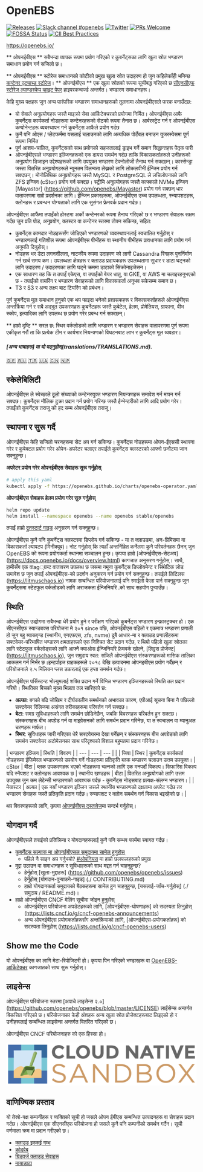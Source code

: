 # OpenEBS

[![Releases](https://img.shields.io/github/release/openebs/openebs/all.svg?style=flat-square)](https://github.com/openebs/openebs/releases)
[![Slack channel #openebs](https://img.shields.io/badge/slack-openebs-brightgreen.svg?logo=slack)](https://kubernetes.slack.com/messages/openebs)
[![Twitter](https://img.shields.io/twitter/follow/openebs.svg?style=social&label=Follow)](https://twitter.com/intent/follow?screen_name=openebs)
[![PRs Welcome](https://img.shields.io/badge/PRs-welcome-brightgreen.svg?style=flat-square)](https://github.com/openebs/openebs/blob/master/CONTRIBUTING.md)
[![FOSSA Status](https://app.fossa.com/api/projects/git%2Bgithub.com%2Fopenebs%2Fopenebs.svg?type=shield)](https://app.fossa.com/projects/git%2Bgithub.com%2Fopenebs%2Fopenebs?ref=badge_shield)
[![CII Best Practices](https://bestpractices.coreinfrastructure.org/projects/1754/badge)](https://bestpractices.coreinfrastructure.org/projects/1754)

https://openebs.io/
 
** ओपनईबीएस ** सबैभन्दा व्यापक रूपमा प्रयोग गरिएको र कुबर्नेट्सका लागि खुला स्रोत भण्डारण समाधान प्रयोग गर्न सजिलो छ।

** ओपनईबीएस ** स्टोरेज समाधानको कोटीको प्रमुख खुला स्रोत उदाहरण हो जुन कहिलेकाँही भनिन्छ [कन्टेनर एट्याच्ड स्टोरेज](https://www.cncf.io/blog/2018/04/19/container-attached-storage-a-primer/)। ** ओपनईबीएस ** एक खुला स्रोतको रूपमा सूचीबद्ध गरिएको छ [सीएनसीएफ स्टोरेज ल्याण्डस्केप व्हाइट पेपर](https://github.com/cncf/sig-storage/blob/master/CNCF%20Storage%20Landscape%20-%20White%20Paper.pdf) हाइपरकन्वर्ज्ड अन्तर्गत। भण्डारण समाधानहरू।

केहि मुख्य पक्षहरू जुन अन्य पारंपरिक भण्डारण समाधानहरूको तुलनामा ओपनईबीएसले फरक बनाउँदछ:
- यो सेवाले अनुप्रयोगहरू जस्तै माइक्रो सेवा आर्किटेक्चरको प्रयोगमा निर्मित। ओपनईबीएस आफै कुबर्नेट्स कार्यकर्ता नोडहरूमा कन्टेनरहरूको सेटको रूपमा तैनात छ। आर्बरस्ट्रेट गर्न र ओपनईबीएस कम्पोनेन्टहरू ब्यबस्थापन गर्न कुबर्नेट्स आफैले प्रयोग गर्दछ
- कुनै पनि ओएस / प्लेटफर्ममा यसलाई चलाउनको लागि अत्यधिक पोर्टेबल बनाउन युजरस्पेसमा पूर्ण रूपमा निर्मित
- पूर्ण आशय-चालित, कुबर्नेट्सको साथ प्रयोगको सहजतालाई ड्राइभ गर्ने समान सिद्धान्तहरू पैतृक पारी
- ओपनईबीएसले भण्डारण इञ्जिनहरूको एक दायरा समर्थन गर्दछ ताकि विकासकर्ताहरूले उनीहरूको अनुप्रयोग डिजाइन उद्देश्यहरूको लागि उपयुक्त भण्डारण टेक्नोलोजी तैनाथ गर्न सक्दछन्। कास्सेन्ड्रा जस्ता वितरित अनुप्रयोगहरूले न्यूनतम विलम्बता लेख्नको लागि लोकलपीभी ईन्जिन प्रयोग गर्न सक्दछन्। मोनोलिथिक अनुप्रयोगहरू जस्तै MySQL र PostgreSQL ले लचिलोपनाको लागि ZFS इन्जिन (cStor) प्रयोग गर्न सक्दछ। स्ट्रीमि अनुप्रयोगहरू जस्तै काफ्काले NVMe इन्जिन [Mayastor] (https://github.com/openebs/Mayastor) प्रयोग गर्न सक्छन् धार वातावरणमा राम्रो प्रदर्शनका लागि। ईन्जिन प्रकारहरूमा, ओपनईबीएस उच्च उपलब्धता, स्न्यापशटहरू, क्लोनहरू र प्रबन्धन योग्यताको लागि एक सुसंगत फ्रेमवर्क प्रदान गर्दछ।

ओपनईबीएस आफैंमा तपाइँको होस्टमा अर्को कन्टेनरको रूपमा तैनाथ गरिएको छ र भण्डारण सेवाहरू सक्षम गर्दछ जुन प्रति पोड, अनुप्रयोग, क्लस्टर वा कन्टेनर स्तरमा तोक्न सकिन्छ, सहित:
- कुबर्नेट्स कामदार नोडहरूसँग जोडिएको भण्डारणको व्यवस्थापनलाई स्वचालित गर्नुहोस् र भण्डारणलाई गतिशील रूपमा ओपनईबीएस पीभीहरू वा स्थानीय पीभीहरू प्रावधानका लागि प्रयोग गर्न अनुमति दिनुहोस्।
- नोडहरू भर डेटा लगनशीलता, नाटकीय रूपमा उदाहरण को लागी Cassandra रिंगहरू पुनर्निर्माण गर्न खर्च समय कम।
उपलब्धता क्षेत्रहरू र क्लाउड प्रदायकहरू उपलब्धतामा सुधार र डाटा घट्नको लागि उदाहरण / उदाहरणका लागि घट्ने क्रममा डाटाको सिंक्रोनाइजेसन।
- एक साधारण तह कि त तपाइँ एकेएस, वा तपाईंको बेयर धातु, वा GKE, वा AWS मा चलाइरहनुभएको छ - तपाईंको वायरिंग र भण्डारण सेवाहरूको लागि विकासकर्ता अनुभव सकेसम्म समान छ।
- T3 र S3 र अन्य लक्ष्य बाट टियरिंग को प्रबंधन।

पूर्ण कुबर्नेट्स मूल समाधान हुनुको एक थप फाइदा भनेको प्रशासकहरू र विकासकर्ताहरूले ओपनईबीएस अन्तर्क्रिया गर्न र सबै अद्भुत उपकरणहरू कुबर्नेटहरू जस्तै कुबेटेल, हेलम, प्रोमेतियस, ग्राफाना, वीभ स्कोप, इत्यादिका लागि उपलब्ध छ प्रयोग गरेर प्रबन्ध गर्न सक्दछन्।

** हाम्रो दृष्टि ** सरल छ: स्थिर वर्कलोडको लागि भण्डारण र भण्डारण सेवाहरू वातावरणमा पूर्ण रूपमा एकीकृत गरौं ता कि प्रत्येक टीम र कार्यभार नियन्त्रणको विघटनबाट लाभ र कुबर्नेट्स मूल व्यवहार।

#### *[अन्य भाषाहरू] मा यो पढ्नुहोस्(translations/TRANSLATIONS.md).*

[🇩🇪](translations/README.de.md)
[🇷🇺](translations/README.ru.md)
[🇹🇷](translations/README.tr.md)
[🇺🇦](translations/README.ua.md)
[🇨🇳](translations/README.zh.md)
[🇳🇵](translations/README.np.md)

## स्केलेबिलिटी
 
ओपनईबीएस ले स्वेच्छाले ठूलो संख्याको कन्टेनरयुक्त भण्डारण नियन्त्रणहरू समावेश गर्न मापन गर्न सक्दछ। कुबर्नेट्स मौलिक टुक्रा प्रदान गर्न प्रयोग गरिन्छ जस्तै ईन्भेन्टरीको लागि आदि प्रयोग गरेर। तपाईंको कुबर्नेट्स तराजू को हद सम्म ओपनईबीएस तराजू।

## स्थापना र सुरू गर्दै
 
ओपनईबीएस केहि सजिलो चरणहरूमा सेट अप गर्न सकिन्छ। कुबर्नेट्स नोडहरूमा ओपन-ईएससी स्थापना गरेर र कुबेक्टल प्रयोग गरेर ओपेन-अपरेटर चलाएर तपाईंले कुबर्नेट्स क्लस्टरको आफ्नो छनौटमा जान सक्नुहुन्छ।

**अपरेटर प्रयोग गरेर ओपनईबीएस सेवाहरू सुरू गर्नुहोस्**
```bash
# apply this yaml
kubectl apply -f https://openebs.github.io/charts/openebs-operator.yaml
```

**ओपनईबीएस सेवाहरू हेलम प्रयोग गरेर सुरु गर्नुहोस्**
```bash
helm repo update
helm install --namespace openebs --name openebs stable/openebs
```

तपाईं हाम्रो [द्रुतस्टार्ट गाइड](https://docs.openebs.io/docs/overview.html) अनुसरण गर्न सक्नुहुन्छ।

ओपनईबीएस कुनै पनि कुबर्नेट्स क्लस्टरमा डिप्लोय गर्न सकिन्छ - या त क्लाउडमा, अन-प्रिमिसमा वा विकासकर्ता ल्यापटप (मिनीक्यूब)। नोट गर्नुहोस् कि त्यहाँ अन्तर्निहित कर्नेलमा कुनै परिवर्तनहरू छैनन् जुन OpenEBS को रूपमा प्रयोगकर्ता स्थानमा सञ्चालन हुन्छ। कृपया हाम्रो [ओपनईबीएस-सेटअप] (https://docs.openebs.io/docs/overview.html) कागजात अनुसरण गर्नुहोस्। साथै, हामीसँग एक वाag्ग्रन्ट वातावरण उपलब्ध छ जसमा नमूना कुबर्नेट्स डिप्लोयमेन्ट र सिंथेटिक लोड समावेश छ जुन तपाईं ओपनईबीएस-को प्रदर्शन अनुकरण गर्न प्रयोग गर्न सक्नुहुन्छ। तपाईले लिटिलस (https://litmuschaos.io) नामक सम्बन्धित परियोजनालाई पनि रमाईलो फेला पार्न सक्नुहुन्छ जुन कुबर्नेट्समा स्टेटफुल वर्कलोडको लागि अराजकता ईन्जिनियरि .को साथ सहयोग पुर्‍याउँछ।

## स्थिति

ओपनईबीएस उद्योगमा सबैभन्दा धेरै प्रयोग हुने र परीक्षण गरिएको कुबर्नेट्स भण्डारण इन्फ्रास्ट्रक्चर हो। एक सीएनसीएफ स्यान्डबक्स परियोजना मे २०१ since पछि, ओपनईबीएस पहिलो र एकमात्र भण्डारण प्रणाली हो जुन बहु ब्याकएन्ड (स्थानीय, एनएफएस, zfs, nvme) दुबै आधार-मा र क्लाउड प्रणालीहरूमा सफ्टवेयर-परिभाषित भण्डारण क्षमताहरूको एक निश्चित सेट प्रदान गर्दछ, र थियो पहिलो खुला स्रोतका लागि स्टेटफुल वर्कलोड्सको लागि आफ्नै क्याओस ईन्जिनियरि फ्रेमवर्क खोल्ने, [लिट्टस प्रोजेक्ट] (https://litmuschaos.io), जुन समुदाय स्वत: सजिलै ओपनईबीएस संस्करणहरूको मासिक तालिका आकलन गर्न निर्भर छ।इन्टर्प्राइज ग्राहकहरूले २०१८ देखि उत्पादनमा ओपनइबीएस प्रयोग गर्दैछन् र परियोजनाले २.५ मिलियन प्लस डकरलाई एक हप्ता समर्थन गर्दछ।

ओपनईबीएस पर्सिस्टन्ट भोल्युमलाई शक्ति प्रदान गर्ने विभिन्न भण्डारण इञ्जिनहरूको स्थिति तल प्रदान गरियो। स्थितिका बिचको मुख्य भिन्नता तल सारिएको छ:
- **अल्फा**: बगको बढि जोखिम र दीर्घकालीन समर्थनको अभावका कारण, एपीआई सूचना बिना नै पछिल्लो सफ्टवेयर रिलिजमा असंगत तरीकाहरूमा परिवर्तन गर्न सक्दछ।
- **बेटा**: समग्र सुविधाहरूको लागि समर्थन छोडिनेछैन, जबकि विवरणहरू परिवर्तन हुन सक्दछ। संस्करणहरू बीच अपग्रेड गर्न वा माइग्रेसनको लागि समर्थन प्रदान गरिनेछ, या त स्वचालन वा म्यानुअल चरणहरू मार्फत।
- **स्थिर**: सुविधाहरू जारी गरिएका धेरै सफ्टवेयरमा देखा पर्नेछन् र संस्करणहरू बीच अपग्रेडको लागि समर्थन सफ्टवेयर अटोमेसनका साथ परिदृश्यको विशाल बहुमतमा प्रदान गरिनेछ।


| भण्डारण इञ्जिन | स्थिति | विवरण |
| --- | --- | --- | |
| जिवा | स्थिर | कुबर्नेट्स कार्यकर्ता नोडहरूमा ईफिमेरल भण्डारणको उपयोग गर्ने नोडहरूमा प्रतिकृति ब्लक भण्डारण चलाउन उत्तम उपयुक्त।
| cStor | बीटा | ब्लक उपकरणहरू भएको नोडहरूमा चल्नको लागि एक मनपर्दो विकल्प। सिफारिश विकल्प यदि स्नैपशट र क्लोनहरू आवश्यक छ
| स्थानीय खण्डहरू | बीटा | वितरित अनुप्रयोगको लागि उत्तम उपयुक्त जुन कम लेटेन्सी भण्डारणको आवश्यक पर्दछ - कुबर्नेट्स नोड्सबाट प्रत्यक्ष-संलग्न भण्डारण। |
| मेयास्टर | अल्फा | एक नयाँ भण्डारण इञ्जिन जसले स्थानीय भण्डारणको दक्षतामा अपरेट गर्दछ तर भण्डारण सेवाहरू जस्तै प्रतिकृति प्रदान गर्दछ। स्न्यापशट र क्लोन समर्थन गर्न विकास भइरहेको छ। |

थप विवरणहरूको लागि, कृपया [ओपनईबीएस दस्तावेज](https://docs.openebs.io/docs/next/quickstart.html)मा सन्दर्भ गर्नुहोस्।
## योगदान गर्दै
 
ओपनईबीएसले तपाईको प्रतिक्रिया र योगदानहरूलाई कुनै पनि सम्भव फार्ममा स्वागत गर्दछ।
 
- [कुबर्नेट्स सल्याक मा ओपनईबीएसल समुदायमा सामेल हुनुहोस्](https://kubernetes.slack.com)
  - पहिले नै साइन अप गर्नुभयो? [#ओपनियस](https://kubernetes.slack.com/messages/openebs/) मा हाम्रो छलफलहरूको प्रमुख
- मुद्दा उठाउन वा समाधानहरू र सुविधाहरूको साथ मद्दत गर्न चाहनुहुन्छ?
  - हेर्नुहोस् [खुला-मुद्दाहरू] (https://github.com/openebs/openebs/issues)
  - हेर्नुहोस् [योगदान-पुर्‍याउने-गाइड] (./ CONTRIBUTING.md)
  - हाम्रो योगदानकर्ता समुदायको बैठकहरूमा सामेल हुन चाहनुहुन्छ, [यसलाई-जाँच-गर्नुहोस्] (./ समुदाय / README.md)।
- हाम्रो ओपनईबीएस CNCF मेलिंग सूचीमा जोइन हुनुहोस्
  - ओपनईबीएस परियोजना अपडेटहरूको लागि, [ओपनईबीएस-घोषणाहरू] को सदस्यता लिनुहोस् (https://lists.cncf.io/g/cncf-openebs-announcements)
  - अन्य ओपनईबीएस प्रयोगकर्ताहरूसँग अन्तर्क्रियाको लागि, [ओपनईबीएस-प्रयोगकर्ताहरू] को सदस्यता लिनुहोस् (https://lists.cncf.io/g/cncf-openebs-users)

## Show me the Code

यो ओपनईबीएस का लागि मेटा-रिपोजिटरी हो। कृपया पिन गरिएको भण्डारहरू वा [OpenEBS-आर्किटेक्चर](./contribute/design/README.md) कागजातको साथ सुरू गर्नुहोस्।

## लाइसेन्स

ओपनईबीएस परियोजना स्तरमा [अपाचे लाइसेन्स २.०] (https://github.com/openebs/openebs/blob/master/LICENSE) लाईसेन्स अन्तर्गत विकसित गरिएको छ। परियोजनाका केही अंशहरू अन्य खुला स्रोत प्रोजेक्टहरूबाट लिइएको हो र उनीहरूलाई सम्बन्धित लाइसेन्स अन्तर्गत वितरित गरिएको छ।

ओपनईबीएस CNCF परियोजनाहरु को एक हिस्सा हो।

[![CNCF Sandbox Project](https://raw.githubusercontent.com/cncf/artwork/master/other/cncf-sandbox/horizontal/color/cncf-sandbox-horizontal-color.png)](https://landscape.cncf.io/selected=open-ebs)

## वाणिज्यिक प्रस्ताव

यो तेस्रो-पक्ष कम्पनीहरू र व्यक्तिको सूची हो जसले ओपन ईबीएस सम्बन्धित उत्पादनहरू वा सेवाहरू प्रदान गर्दछ। ओपनईबीएस एक सीएनसीएफ परियोजना हो जसले कुनै पनि कम्पनीको समर्थन गर्दैन। सूची वर्णमाला क्रम मा प्रदान गरीएको छ।
- [क्लाउड इस्कई गम्भ ](https://cloudssky.com/en/)
- [कोदवेब](https://codewave.eu/)
- [ग्रिडवर्ज क्लाउड सेवाहरू](https://gridworkz.com/)
- [मायाडाटा](https://mayadata.io/)
